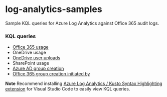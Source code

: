 # log-analytics-samples
Sample KQL queries for Azure Log Analytics against Office 365 audit logs.

### KQL queries
- [Office 365 usage](.\Queries\Office365Usage.kql)
- OneDrive usage
- [OneDrive user uploads](.\Queries\OneDriveUserUploads.kql)
- SharePoint usage
- [Azure AD group creation](.\Queries\AzureADGroupCreation.kql)
- [Office 365 group creation initiated by](.\Queries\Office365GroupCreationInitiatedBy.kql)

**Note** Recommend installing [Azure Log Analytics / Kusto Syntax Highlighting extension](
https://marketplace.visualstudio.com/items?itemName=josin.kusto-syntax-highlighting) for Visual Studio Code to easily view KQL queries.